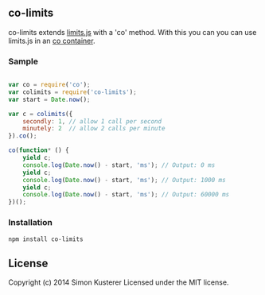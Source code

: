 ## co-limits

co-limits extends [limits.js](https://github.com/xat/limits.js) with a 'co' method. With this you can
you can use limits.js in an [co container](https://github.com/visionmedia/co).

### Sample

```javascript

var co = require('co');
var colimits = require('co-limits');
var start = Date.now();

var c = colimits({
    secondly: 1, // allow 1 call per second
    minutely: 2  // allow 2 calls per minute
}).co();

co(function* () {
    yield c;
    console.log(Date.now() - start, 'ms'); // Output: 0 ms
    yield c;
    console.log(Date.now() - start, 'ms'); // Output: 1000 ms
    yield c;
    console.log(Date.now() - start, 'ms'); // Output: 60000 ms
})();

```

### Installation

```
npm install co-limits
```

## License
Copyright (c) 2014 Simon Kusterer
Licensed under the MIT license.